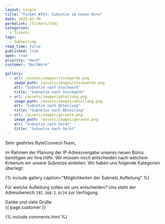 ```yaml
---
layout: single
title: "Ticket #553: Subnetze im neuen Büro"
date: 2025-03-30
permalink: /Tickets/554/
categories:
  - Tickets
tags:
  - Subnetting
read_time: false
published: true
open: true
priority: "Hoch"
customer: "BuchWurm"

gallery:
  - url: /assets/images/stockwerke.png
    image_path: /assets/images/stockwerke.png
    alt: "Subnetze nach Stockwerk"
    title: "Subnetze nach Stockwerk"
  - url: /assets/images/abteilung.png
    image_path: /assets/images/abteilung.png
    alt: "Subnetze nach Abteilung"
    title: "Subnetze nach Abteilung"
  - url: /assets/images/geraete.png
    image_path: /assets/images/geraete.png
    alt: "Subnetze nach Gerät"
    title: "Subnetze nach Gerät"
---
```


Sehr geehrtes ByteConnect-Team,

im Rahmen der Planung der IP-Adressvergabe unseres neuen Büros benötigen wir Ihre Hilfe. Wir müssen noch entscheiden nach welchem Kriterium wir unsere Subnetze einteilen. Wir haben uns folgende Kategorien überlegt:

{% include gallery caption="Möglichkeiten der Subnetz Aufteilung" %}

Für welche Aufteilung sollen wir uns entscheiden?
Uns steht der Adressbereich `192.168.1.0/24` zur Verfügung.

Danke und viele Grüße  
{{ page.customer }}

{% include comments.html %}
